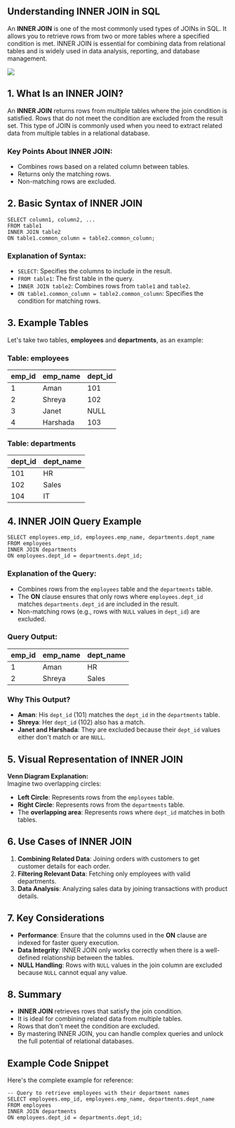 ## Understanding INNER JOIN in SQL
An **INNER JOIN** is one of the most commonly used types of JOINs in SQL. It allows you to retrieve rows from two or more tables where a specified condition is met. INNER JOIN is essential for combining data from relational tables and is widely used in data analysis, reporting, and database management.

[![](https://markdown-videos-api.jorgenkh.no/youtube/WQW_bGatSzg)](https://youtu.be/WQW_bGatSzg)

## 1. What Is an INNER JOIN?
An **INNER JOIN** returns rows from multiple tables where the join condition is satisfied. Rows that do not meet the condition are excluded from the result set. This type of JOIN is commonly used when you need to extract related data from multiple tables in a relational database.

### Key Points About INNER JOIN:
- Combines rows based on a related column between tables.
- Returns only the matching rows.
- Non-matching rows are excluded.

## 2. Basic Syntax of INNER JOIN
```
SELECT column1, column2, ...
FROM table1
INNER JOIN table2
ON table1.common_column = table2.common_column;
```

### Explanation of Syntax:
- `SELECT`: Specifies the columns to include in the result.
- `FROM table1`: The first table in the query.
- `INNER JOIN table2`: Combines rows from `table1` and `table2`.
- `ON table1.common_column = table2.common_column`: Specifies the condition for matching rows.

## 3. Example Tables
Let's take two tables, **employees** and **departments**, as an example:  

### Table: employees
| emp_id | emp_name | dept_id |
|--------|----------|---------|
| 1      | Aman    | 101     |
| 2      | Shreya      | 102     |
| 3      | Janet  | NULL    |
| 4      | Harshada    | 103     |

### Table: departments
| dept_id | dept_name |
|---------|-----------|
| 101     | HR        |
| 102     | Sales     |
| 104     | IT        |

## 4. INNER JOIN Query Example
```
SELECT employees.emp_id, employees.emp_name, departments.dept_name
FROM employees
INNER JOIN departments
ON employees.dept_id = departments.dept_id;
```

### Explanation of the Query:
- Combines rows from the `employees` table and the `departments` table.
- The **ON** clause ensures that only rows where `employees.dept_id` matches `departments.dept_id` are included in the result.
- Non-matching rows (e.g., rows with `NULL` values in `dept_id`) are excluded.

### Query Output:
| emp_id | emp_name | dept_name |
|--------|----------|-----------|
| 1      | Aman    | HR        |
| 2      | Shreya      | Sales     |

### Why This Output?
- **Aman**: His `dept_id` (101) matches the `dept_id` in the `departments` table.
- **Shreya**: Her `dept_id` (102) also has a match.
- **Janet and Harshada**: They are excluded because their `dept_id` values either don't match or are `NULL`.

## 5. Visual Representation of INNER JOIN
**Venn Diagram Explanation:**  
Imagine two overlapping circles:
- **Left Circle**: Represents rows from the `employees` table.
- **Right Circle**: Represents rows from the `departments` table.
- The **overlapping area**: Represents rows where `dept_id` matches in both tables.

## 6. Use Cases of INNER JOIN
1. **Combining Related Data**: Joining orders with customers to get customer details for each order.
2. **Filtering Relevant Data**: Fetching only employees with valid departments.
3. **Data Analysis**: Analyzing sales data by joining transactions with product details.

## 7. Key Considerations
- **Performance**: Ensure that the columns used in the **ON** clause are indexed for faster query execution.
- **Data Integrity**: INNER JOIN only works correctly when there is a well-defined relationship between the tables.
- **NULL Handling**: Rows with `NULL` values in the join column are excluded because `NULL` cannot equal any value.

## 8. Summary
- **INNER JOIN** retrieves rows that satisfy the join condition.
- It is ideal for combining related data from multiple tables.
- Rows that don't meet the condition are excluded.
- By mastering INNER JOIN, you can handle complex queries and unlock the full potential of relational databases.

## Example Code Snippet
Here's the complete example for reference:
```
-- Query to retrieve employees with their department names
SELECT employees.emp_id, employees.emp_name, departments.dept_name
FROM employees
INNER JOIN departments
ON employees.dept_id = departments.dept_id;
```